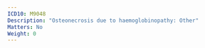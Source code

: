 ```yaml
---
ICD10: M9048
Description: "Osteonecrosis due to haemoglobinopathy: Other"
Matters: No
Weight: 0
---
```


